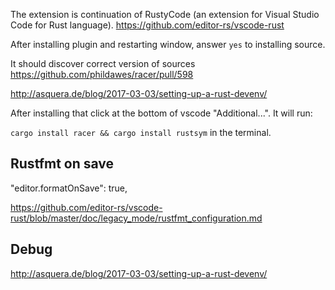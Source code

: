 The extension is continuation of RustyCode (an extension for Visual Studio Code for Rust language). https://github.com/editor-rs/vscode-rust


After installing plugin and restarting window, answer `yes` to installing source.

It should discover correct version of sources https://github.com/phildawes/racer/pull/598

http://asquera.de/blog/2017-03-03/setting-up-a-rust-devenv/


After installing that click at the bottom of vscode "Additional...". It will run:

`cargo install racer && cargo install rustsym` in the terminal.



## Rustfmt on save

"editor.formatOnSave": true,

https://github.com/editor-rs/vscode-rust/blob/master/doc/legacy_mode/rustfmt_configuration.md

## Debug

http://asquera.de/blog/2017-03-03/setting-up-a-rust-devenv/
